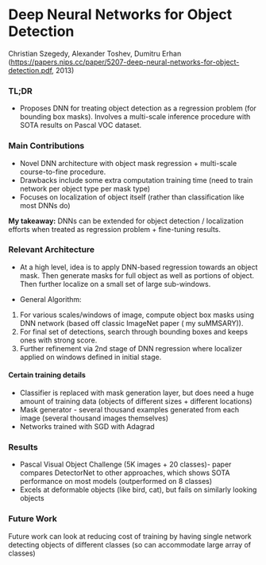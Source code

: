 # Deep Neural Networks for Object Detection

Christian Szegedy, Alexander Toshev, Dumitru Erhan
(https://papers.nips.cc/paper/5207-deep-neural-networks-for-object-detection.pdf, 2013)

### TL;DR
- Proposes DNN for treating object detection as a regression problem (for bounding box masks). Involves a multi-scale inference procedure with SOTA results on Pascal VOC dataset.

### Main Contributions
- Novel DNN architecture with object mask regression + multi-scale course-to-fine procedure.
- Drawbacks include some extra computation training time (need to train network per object type per mask type)
- Focuses on localization of object itself (rather than classification like most DNNs do)

**My takeaway:** DNNs can be extended for object detection / localization efforts when treated as regression problem + fine-tuning results.

### Relevant Architecture
- At a high level, idea is to apply DNN-based regression towards an object mask. Then generate masks for full object as well as portions of object. Then further localize on a small set of large sub-windows.

- General Algorithm:
1) For various scales/windows of image, compute object box masks using DNN network (based off classic ImageNet paper ( my suMMSARY)).
2) For final set of detections, search through bounding boxes and keeps ones with strong score.
3) Further refinement via 2nd stage of DNN regression where localizer applied on windows defined in initial stage.

#### Certain training details
- Classifier is replaced with mask generation layer, but does need a huge amount of training data (objects of different sizes + different locations)
- Mask generator - several thousand examples generated from each image (several thousand images themselves)
- Networks trained with SGD with Adagrad

### Results
- Pascal Visual Object Challenge (5K images + 20 classes)- paper compares DetectorNet to other approaches, which shows SOTA performance on most models (outperformed on 8 classes)  
- Excels at deformable objects (like bird, cat), but fails on similarly looking objects

### Future Work
Future work can look at reducing cost of training by having single network detecting objects of different classes (so can accommodate large array of classes)
